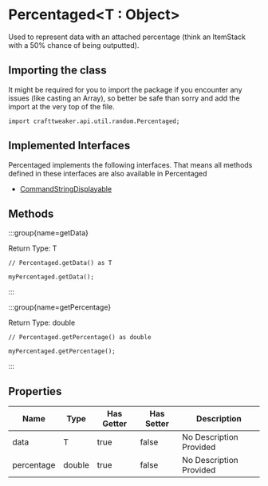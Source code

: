 # Percentaged&LT;T : Object&GT;

Used to represent data with an attached percentage (think an ItemStack with a 50% chance of being outputted).

## Importing the class

It might be required for you to import the package if you encounter any issues (like casting an Array), so better be safe than sorry and add the import at the very top of the file.
```zenscript
import crafttweaker.api.util.random.Percentaged;
```


## Implemented Interfaces
Percentaged implements the following interfaces. That means all methods defined in these interfaces are also available in Percentaged

- [CommandStringDisplayable](/vanilla/api/bracket/CommandStringDisplayable)

## Methods

:::group{name=getData}

Return Type: T

```zenscript
// Percentaged.getData() as T

myPercentaged.getData();
```

:::

:::group{name=getPercentage}

Return Type: double

```zenscript
// Percentaged.getPercentage() as double

myPercentaged.getPercentage();
```

:::


## Properties

| Name | Type | Has Getter | Has Setter | Description |
|------|------|------------|------------|-------------|
| data | T | true | false | No Description Provided |
| percentage | double | true | false | No Description Provided |

